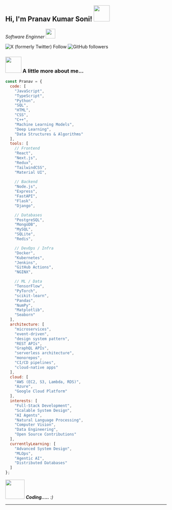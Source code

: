 <h2> Hi, I'm Pranav Kumar Soni! <img src="https://media.giphy.com/media/mGcNjsfWAjY5AEZNw6/giphy.gif" width="50"></h2>
<p><em>Software Enginner <a href="http://www.unb.br"></a><img src="https://media.giphy.com/media/fYSnHlufseco8Fh93Z/giphy.gif" width="30"></br>
</em></p>

![X (formerly Twitter) Follow](https://img.shields.io/twitter/follow/PranavKumarSon9)
![GitHub followers](https://img.shields.io/github/followers/pranav1999)

### <img src="https://media.giphy.com/media/VgCDAzcKvsR6OM0uWg/giphy.gif" width="50"> A little more about me...

```javascript
const Pranav = {
  code: [
    "JavaScript",
    "TypeScript",
    "Python",
    "SQL",
    "HTML",
    "CSS",
    "C++", 
    "Machine Learning Models",
    "Deep Learning",
    "Data Structures & Algorithms"
  ],
  tools: [
    // Frontend
    "React",
    "Next.js",
    "Redux",
    "TailwindCSS",
    "Material UI",
    
    // Backend
    "Node.js",
    "Express",
    "FastAPI",
    "Flask",
    "Django",

    // Databases
    "PostgreSQL",
    "MongoDB",
    "MySQL",
    "SQLite",
    "Redis",

    // DevOps / Infra
    "Docker",
    "Kubernetes",
    "Jenkins",
    "GitHub Actions",
    "NGINX",

    // ML / Data
    "TensorFlow",
    "PyTorch",
    "scikit-learn",
    "Pandas",
    "NumPy",
    "Matplotlib",
    "Seaborn"
  ],
  architecture: [
    "microservices",
    "event-driven",
    "design system pattern",
    "REST APIs",
    "GraphQL APIs",
    "serverless architecture",
    "monorepos",
    "CI/CD pipelines",
    "cloud-native apps"
  ],
  cloud: [
    "AWS (EC2, S3, Lambda, RDS)",
    "Azure",
    "Google Cloud Platform"
  ],
  interests: [
    "Full-Stack Development",
    "Scalable System Design",
    "AI Agents",
    "Natural Language Processing",
    "Computer Vision",
    "Data Engineering",
    "Open Source Contributions"
  ],
  currentlyLearning: [
    "Advanced System Design",
    "MLOps",
    "Agentic AI",
    "Distributed Databases"
  ]
};

```

<img src="https://media.giphy.com/media/LnQjpWaON8nhr21vNW/giphy.gif" width="60"> <em><b>Coding.....</b> :)</em>

---
